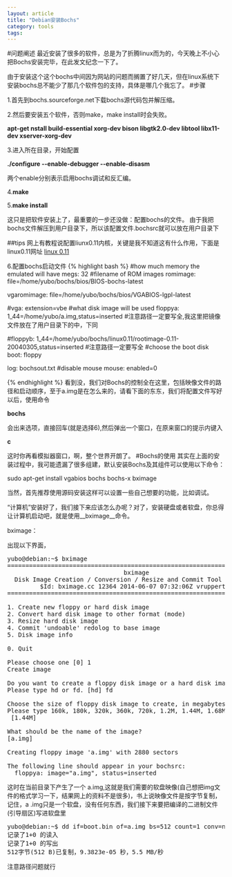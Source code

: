 ```yaml
---
layout: article
title: "Debian安装Bochs"
category: tools
tags:
---
```


#问题阐述
最近安装了很多的软件，总是为了折腾linux而为的，今天晚上不小心把Bochs安装完毕，在此发文纪念一下了。

由于安装这个这个bochs中间因为网站的问题而搁置了好几天，但在linux系统下安装bochs总不能少了那几个软件包的支持，具体是哪几个我忘了。
#步骤

1.首先到bochs.sourceforge.net下载bochs源代码包并解压缩。

2.然后要安装五个软件，否则make，make install时会失败。

__apt-get nstall build-essential xorg-dev bison libgtk2.0-dev libtool libx11-dev xserver-xorg-dev__

3.进入所在目录，开始配置

__./configure --enable-debugger --enable-disasm__

两个enable分别表示启用bochs调试和反汇编。

4.__make__

5.__make install__

这只是把软件安装上了，最重要的一步还没做：配置bochs的文件。
由于我把bochs文件解压到用户目录下，所以该配置文件.bochsrc就可以放在用户目录下

##tips
网上有教程说配置liunx0.11内核，关键是我不知道这有什么作用，下面是linux0.11网址
[linux 0.11](http://www.oldlinux.org/Linux.old/images/bootimage-0.11-20040305)

6.配置bochs启动文件
{% highlight bash %}
#how much memory the emulated will have
megs: 32
#filename of ROM images 
romimage: file=/home/yubo/bochs/bios/BIOS-bochs-latest

vgaromimage: file=/home/yubo/bochs/bios/VGABIOS-lgpl-latest

#vga: extension=vbe
#what disk image will be used
floppya: 1_44=/home/yubo/a.img,status=inserted  #注意路径一定要写全,我这里把镜像文件放在了用户目录下的中，下同

#floppyb: 1_44=/home/yubo/bochs/linux0.11/rootimage-0.11-20040305,status=inserted  #注意路径一定要写全
#choose the boot disk
boot: floppy

log: bochsout.txt
#disable mouse 
mouse: enabled=0


{% endhighlight %}
看到没，我们对Bochs的控制全在这里，包括映像文件的路径和启动顺序，至于a.img是在怎么来的，请看下面的东东，我们将配置文件写好以后，使用命令

__bochs__

会出来选项，直接回车(就是选择6),然后弹出一个窗口，在原来窗口的提示内键入

__c__

这时你再看模拟器窗口，啊，整个世界开朗了。
#Bochs的使用
其实在上面的安装过程中，我可能遗漏了很多组建，默认安装Bochs及其组件可以使用以下命令：

sudo apt-get install vgabios bochs bochs-x bximage

当然，首先推荐使用源码安装这样可以设置一些自己想要的功能，比如调试。

“计算机”安装好了，我们接下来应该怎么办呢？对了，安装硬盘或者软盘，你总得让计算机启动吧，就是使用__bximage__命令。

bximage：

出现以下界面，
<pre>
yubo@debian:~$ bximage
========================================================================
                                bximage
  Disk Image Creation / Conversion / Resize and Commit Tool for Bochs
         $Id: bximage.cc 12364 2014-06-07 07:32:06Z vruppert $
========================================================================

1. Create new floppy or hard disk image
2. Convert hard disk image to other format (mode)
3. Resize hard disk image
4. Commit 'undoable' redolog to base image
5. Disk image info

0. Quit

Please choose one [0] 1
Create image

Do you want to create a floppy disk image or a hard disk image?
Please type hd or fd. [hd] fd

Choose the size of floppy disk image to create, in megabytes.
Please type 160k, 180k, 320k, 360k, 720k, 1.2M, 1.44M, 1.68M, 1.72M, or 2.88M.
 [1.44M] 

What should be the name of the image?
[a.img] 

Creating floppy image 'a.img' with 2880 sectors

The following line should appear in your bochsrc:
  floppya: image="a.img", status=inserted
</pre>
这时在当前目录下产生了一个 a.img,这就是我们需要的软盘映像(自己想把img文件的格式学习一下，结果网上的资料不是很多)，书上说映像文件是按字节复制，记住，a
.img只是一个软盘，没有任何东西，我们接下来要把编译的二进制文件(引导扇区)写进软盘里
<pre>
yubo@debian:~$ dd if=boot.bin of=a.img bs=512 count=1 conv=notrunc
记录了1+0 的读入
记录了1+0 的写出
512字节(512 B)已复制，9.3823e-05 秒，5.5 MB/秒
</pre>
注意路径问题就行

